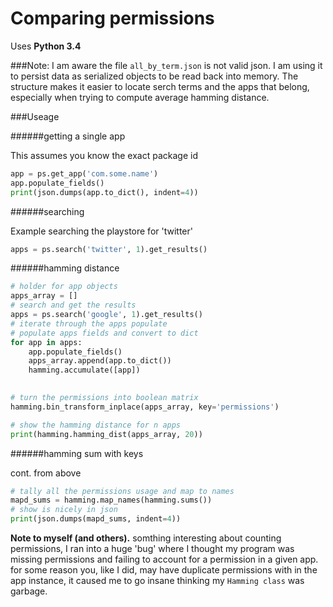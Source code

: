 # Comparing permissions #

Uses **Python 3.4**

###Note:
I am aware the file `all_by_term.json` is not valid json. I am using it to
persist data as serialized objects to be read back into memory. The structure makes it
easier to locate serch terms and the apps that belong, especially when
trying to compute average hamming distance.

###Useage

######getting a single app

This assumes you know the exact package id
```python
app = ps.get_app('com.some.name')
app.populate_fields()
print(json.dumps(app.to_dict(), indent=4))
```

######searching

Example searching the playstore for 'twitter'
```python
apps = ps.search('twitter', 1).get_results()
```

######hamming distance

```python
# holder for app objects
apps_array = []
# search and get the results
apps = ps.search('google', 1).get_results()
# iterate through the apps populate
# populate apps fields and convert to dict
for app in apps:
    app.populate_fields()
    apps_array.append(app.to_dict())
    hamming.accumulate([app])

    
# turn the permissions into boolean matrix 
hamming.bin_transform_inplace(apps_array, key='permissions')

# show the hamming distance for n apps
print(hamming.hamming_dist(apps_array, 20))
```

######hamming sum with keys

cont. from above
```python
# tally all the permissions usage and map to names
mapd_sums = hamming.map_names(hamming.sums())
# show is nicely in json
print(json.dumps(mapd_sums, indent=4))
```

**Note to myself (and others).**
somthing interesting about counting permissions, I ran into a huge 'bug'
where I thought my program was missing permissions and failing to
account for a permission in a given app. for some reason you, like I
did, may have duplicate permissions with in the app instance, it caused me to go
insane thinking my `Hamming class` was garbage.
